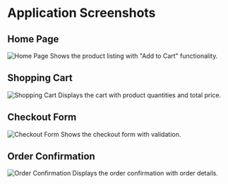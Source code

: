 # Application Screenshots

## Home Page
![Home Page](./home.png)
Shows the product listing with "Add to Cart" functionality.

## Shopping Cart
![Shopping Cart](./cart.png)
Displays the cart with product quantities and total price.

## Checkout Form
![Checkout Form](./checkout.png)
Shows the checkout form with validation.

## Order Confirmation
![Order Confirmation](./confirmation.png)
Displays the order confirmation with order details.
